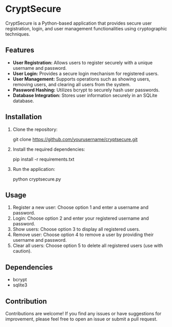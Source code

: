 
# CryptSecure

CryptSecure is a Python-based application that provides secure user registration, login, and user management functionalities using cryptographic techniques.

## Features

- **User Registration:** Allows users to register securely with a unique username and password.
- **User Login:** Provides a secure login mechanism for registered users.
- **User Management:** Supports operations such as showing users, removing users, and clearing all users from the system.
- **Password Hashing:** Utilizes bcrypt to securely hash user passwords.
- **Database Integration:** Stores user information securely in an SQLite database.

## Installation

1. Clone the repository:

   git clone https://github.com/yourusername/cryptsecure.git

2. Install the required dependencies:

   pip install -r requirements.txt

3. Run the application:

   python cryptsecure.py


## Usage

1. Register a new user: Choose option 1 and enter a username and password.
2. Login: Choose option 2 and enter your registered username and password.
3. Show users: Choose option 3 to display all registered users.
4. Remove user: Choose option 4 to remove a user by providing their username and password.
5. Clear all users: Choose option 5 to delete all registered users (use with caution).

## Dependencies

- bcrypt
- sqlite3

## Contribution

Contributions are welcome! If you find any issues or have suggestions for improvement, please feel free to open an issue or submit a pull request.

